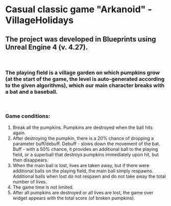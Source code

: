 # Casual classic game "Arkanoid" - VillageHolidays

## The project was developed in Blueprints using Unreal Engine 4 (v. 4.27).
<br>

### The playing field is a village garden on which pumpkins grow (at the start of the game, the level is auto-generated according to the given algorithms), which our main character breaks with a bat and a baseball.
<br>

### Game conditions:
1. Break all the pumpkins. Pumpkins are destroyed when the ball hits again.
2. After destroying the pumpkin, there is a 20% chance of dropping a parameter buff/debuff. Debuff - slows down the movement of the bat. Buff - with a 50% chance, it provides an additional ball to the playing field, or a superball that destroys pumpkins immediately upon hit, but then disappears.
3. When the main ball is lost, lives are taken away, but if there were additional balls on the playing field, the main ball simply respawns. Additional balls when lost do not respawn and do not take away the total number of lives.
4. The game time is not limited.
5. After all pumpkins are destroyed or all lives are lost, the game over widget appears with the total score (of broken pumpkins).
